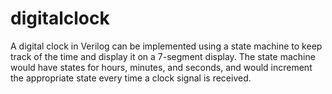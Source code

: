 # digitalclock
A digital clock in Verilog can be implemented using a state machine to keep track of the time and display it on a 7-segment display. The state machine would have states for hours, minutes, and seconds, and would increment the appropriate state every time a clock signal is received. 
